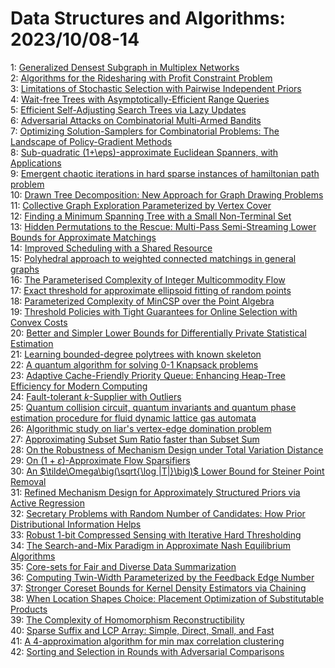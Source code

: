 # Data Structures and Algorithms: 2023/10/08-14  
1: [Generalized Densest Subgraph in Multiplex Networks](https://doi.org/10.48550/arXiv.2310.04893)  
2: [Algorithms for the Ridesharing with Profit Constraint Problem](https://doi.org/10.48550/arXiv.2310.04933)  
3: [Limitations of Stochastic Selection with Pairwise Independent Priors](https://doi.org/10.48550/arXiv.2310.05240)  
4: [Wait-free Trees with Asymptotically-Efficient Range Queries](https://doi.org/10.48550/arXiv.2310.05293)  
5: [Efficient Self-Adjusting Search Trees via Lazy Updates](https://doi.org/10.48550/arXiv.2310.05298)  
6: [Adversarial Attacks on Combinatorial Multi-Armed Bandits](https://doi.org/10.48550/arXiv.2310.05308)  
7: [Optimizing Solution-Samplers for Combinatorial Problems: The Landscape  of Policy-Gradient Methods](https://doi.org/10.48550/arXiv.2310.05309)  
8: [Sub-quadratic (1+\eps)-approximate Euclidean Spanners, with Applications](https://doi.org/10.48550/arXiv.2310.05315)  
9: [Emergent chaotic iterations in hard sparse instances of hamiltonian path  problem](https://doi.org/10.48550/arXiv.2310.05427)  
10: [Drawn Tree Decomposition: New Approach for Graph Drawing Problems](https://doi.org/10.48550/arXiv.2310.05471)  
11: [Collective Graph Exploration Parameterized by Vertex Cover](https://doi.org/10.48550/arXiv.2310.05480)  
12: [Finding a Minimum Spanning Tree with a Small Non-Terminal Set](https://doi.org/10.48550/arXiv.2310.05494)  
13: [Hidden Permutations to the Rescue: Multi-Pass Semi-Streaming Lower  Bounds for Approximate Matchings](https://doi.org/10.48550/arXiv.2310.05728)  
14: [Improved Scheduling with a Shared Resource](https://doi.org/10.48550/arXiv.2310.05732)  
15: [Polyhedral approach to weighted connected matchings in general graphs](https://doi.org/10.48550/arXiv.2310.05733)  
16: [The Parameterised Complexity of Integer Multicommodity Flow](https://doi.org/10.48550/arXiv.2310.05784)  
17: [Exact threshold for approximate ellipsoid fitting of random points](https://doi.org/10.48550/arXiv.2310.05787)  
18: [Parameterized Complexity of MinCSP over the Point Algebra](https://doi.org/10.48550/arXiv.2310.05839)  
19: [Threshold Policies with Tight Guarantees for Online Selection with  Convex Costs](https://doi.org/10.48550/arXiv.2310.06166)  
20: [Better and Simpler Lower Bounds for Differentially Private Statistical  Estimation](https://doi.org/10.48550/arXiv.2310.06289)  
21: [Learning bounded-degree polytrees with known skeleton](https://doi.org/10.48550/arXiv.2310.06333)  
22: [A quantum algorithm for solving 0-1 Knapsack problems](https://doi.org/10.48550/arXiv.2310.06623)  
23: [Adaptive Cache-Friendly Priority Queue: Enhancing Heap-Tree Efficiency  for Modern Computing](https://doi.org/10.48550/arXiv.2310.06663)  
24: [Fault-tolerant $k$-Supplier with Outliers](https://doi.org/10.48550/arXiv.2310.07208)  
25: [Quantum collision circuit, quantum invariants and quantum phase  estimation procedure for fluid dynamic lattice gas automata](https://doi.org/10.48550/arXiv.2310.07362)  
26: [Algorithmic study on liar's vertex-edge domination problem](https://doi.org/10.48550/arXiv.2310.07465)  
27: [Approximating Subset Sum Ratio faster than Subset Sum](https://doi.org/10.48550/arXiv.2310.07595)  
28: [On the Robustness of Mechanism Design under Total Variation Distance](https://doi.org/10.48550/arXiv.2310.07809)  
29: [On $(1+\varepsilon)$-Approximate Flow Sparsifiers](https://doi.org/10.48550/arXiv.2310.07857)  
30: [An $\tilde\Omega\big(\sqrt{\log |T|}\big)$ Lower Bound for Steiner Point  Removal](https://doi.org/10.48550/arXiv.2310.07862)  
31: [Refined Mechanism Design for Approximately Structured Priors via Active  Regression](https://doi.org/10.48550/arXiv.2310.07874)  
32: [Secretary Problems with Random Number of Candidates: How Prior  Distributional Information Helps](https://doi.org/10.48550/arXiv.2310.07884)  
33: [Robust 1-bit Compressed Sensing with Iterative Hard Thresholding](https://doi.org/10.48550/arXiv.2310.08019)  
34: [The Search-and-Mix Paradigm in Approximate Nash Equilibrium Algorithms](https://doi.org/10.48550/arXiv.2310.08066)  
35: [Core-sets for Fair and Diverse Data Summarization](https://doi.org/10.48550/arXiv.2310.08122)  
36: [Computing Twin-Width Parameterized by the Feedback Edge Number](https://doi.org/10.48550/arXiv.2310.08243)  
37: [Stronger Coreset Bounds for Kernel Density Estimators via Chaining](https://doi.org/10.48550/arXiv.2310.08548)  
38: [When Location Shapes Choice: Placement Optimization of Substitutable  Products](https://doi.org/10.48550/arXiv.2310.08568)  
39: [The Complexity of Homomorphism Reconstructibility](https://doi.org/10.48550/arXiv.2310.09009)  
40: [Sparse Suffix and LCP Array: Simple, Direct, Small, and Fast](https://doi.org/10.48550/arXiv.2310.09023)  
41: [A 4-approximation algorithm for min max correlation clustering](https://doi.org/10.48550/arXiv.2310.09196)  
42: [Sorting and Selection in Rounds with Adversarial Comparisons](https://doi.org/10.48550/arXiv.2310.09483)  